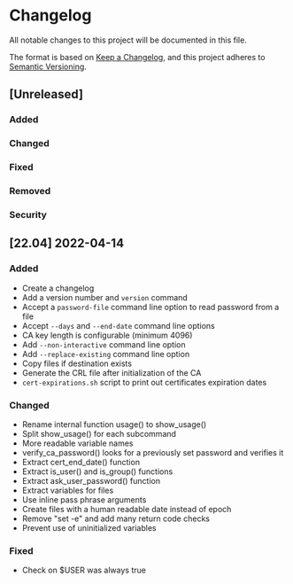 # Changelog
All notable changes to this project will be documented in this file.

The format is based on [Keep a Changelog](https://keepachangelog.com/en/1.0.0/),
and this project adheres to [Semantic Versioning](https://semver.org/spec/v2.0.0.html).

## [Unreleased]

### Added

### Changed

### Fixed

### Removed

### Security

## [22.04] 2022-04-14

### Added

* Create a changelog
* Add a version number and `version` command
* Accept a `password-file` command line option to read password from a file
* Accept `--days` and `--end-date` command line options
* CA key length is configurable (minimum 4096)
* Add `--non-interactive` command line option
* Add `--replace-existing` command line option
* Copy files if destination exists
* Generate the CRL file after initialization of the CA
* `cert-expirations.sh` script to print out certificates expiration dates

### Changed

* Rename internal function usage() to show_usage()
* Split show_usage() for each subcommand
* More readable variable names
* verify_ca_password() looks for a previously set password and verifies it
* Extract cert_end_date() function
* Extract is_user() and is_group() functions
* Extract ask_user_password() function
* Extract variables for files
* Use inline pass phrase arguments
* Create files with a human readable date instead of epoch
* Remove "set -e" and add many return code checks
* Prevent use of uninitialized variables

### Fixed

* Check on $USER was always true
